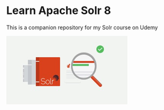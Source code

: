 # Learn Apache Solr 8

This is a companion repository for my Solr course on Udemy

![GitHub Logo](/thumbnail_180.jpg)
